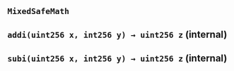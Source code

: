 ## `MixedSafeMath`

## `addi(uint256 x, int256 y) → uint256 z` (internal)

## `subi(uint256 x, int256 y) → uint256 z` (internal)
